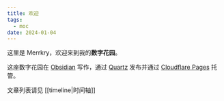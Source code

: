 ```yaml
---
title: 欢迎
tags:
  - moc
date: 2024-01-04
---
```


这里是 Merrkry，欢迎来到我的**数字花园**。

这座数字花园在 [Obsidian](https://obsidian.md/) 写作，通过 [Quartz](https://quartz.jzhao.xyz/) 发布并通过 [Cloudflare Pages](https://pages.cloudflare.com/) 托管。

文章列表请见 [[timeline|时间轴]]

